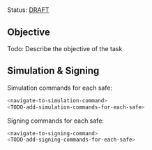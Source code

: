 # <task-name><short-description>

Status: [DRAFT]()

## Objective

Todo: Describe the objective of the task

## Simulation & Signing

Simulation commands for each safe:
```bash
<navigate-to-simulation-command>
<TODO-add-simulation-commands-for-each-safe>
```

Signing commands for each safe:
```bash
<navigate-to-signing-command>
<TODO-add-signing-commands-for-each-safe>
```
